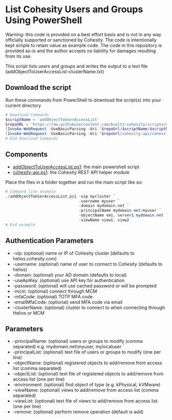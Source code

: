 # List Cohesity Users and Groups Using PowerShell

Warning: this code is provided on a best effort basis and is not in any way officially supported or sanctioned by Cohesity. The code is intentionally kept simple to retain value as example code. The code in this repository is provided as-is and the author accepts no liability for damages resulting from its use.

This script lists users and groups and writes the output to a text file (addObjectToUserAccessList-clusterName.txt)  

## Download the script

Run these commands from PowerShell to download the script(s) into your current directory

```powershell
# Download Commands
$scriptName = 'addObjectToUserAccessList'
$repoURL = 'https://raw.githubusercontent.com/bseltz-cohesity/scripts/master/powershell'
(Invoke-WebRequest -UseBasicParsing -Uri "$repoUrl/$scriptName/$scriptName.ps1").content | Out-File "$scriptName.ps1"; (Get-Content "$scriptName.ps1") | Set-Content "$scriptName.ps1"
(Invoke-WebRequest -UseBasicParsing -Uri "$repoUrl/cohesity-api/cohesity-api.ps1").content | Out-File cohesity-api.ps1; (Get-Content cohesity-api.ps1) | Set-Content cohesity-api.ps1
# End Download Commands
```

## Components

* [addObjectToUserAccessList.ps1](https://raw.githubusercontent.com/bseltz-cohesity/scripts/master/powershell/addObjectToUserAccessList/addObjectToUserAccessList.ps1): the main powershell script
* [cohesity-api.ps1](https://raw.githubusercontent.com/bseltz-cohesity/scripts/master/powershell/cohesity-api/cohesity-api.ps1): the Cohesity REST API helper module

Place the files in a folder together and run the main script like so:

```powershell
# Command line example
./addObjectToUserAccessList.ps1 -vip mycluster `
                                -username myuser `
                                -domain mydomain.net `
                                -principalName mydomain.net/myuser `
                                -objectName vm1, server1.mydomain.net `
                                -viewName view1, view2
# End example
```

## Authentication Parameters

* -vip: (optional) name or IP of Cohesity cluster (defaults to helios.cohesity.com)
* -username: (optional) name of user to connect to Cohesity (defaults to helios)
* -domain: (optional) your AD domain (defaults to local)
* -useApiKey: (optional) use API key for authentication
* -password: (optional) will use cached password or will be prompted
* -mcm: (optional) connect through MCM
* -mfaCode: (optional) TOTP MFA code
* -emailMfaCode: (optional) send MFA code via email
* -clusterName: (optional) cluster to connect to when connecting through Helios or MCM

## Parameters

* -principalName: (optional) users or groups to modify (comma separated) e.g. mydomain.net\myuser, mylocaluser `
* -principalList: (optional) text file of users or groups to modify (one per line)
* -objectName: (optional) registered objects to add/remove from access list (comma separated)
* -objectList: (optional) text file of registered objects to add/remove from access list (one per line)
* -environment: (optional) find object of type (e.g. kPhysical, kVMware)
* -viewName: (optional) views to add/remove from access list (comma separated)
* -viewList: (optional) text file of views to add/remove from access list (one per line)
* -remove: (optional) perform remove operation (default is add)
